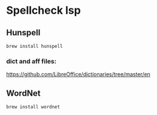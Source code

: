 # Spellcheck lsp

## Hunspell
`brew install hunspell`

### dict and aff files:
https://github.com/LibreOffice/dictionaries/tree/master/en

## WordNet
`brew install wordnet`
